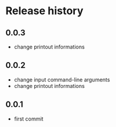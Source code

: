 # Release history

## 0.0.3
- change printout informations

## 0.0.2
- change input command-line arguments
- change printout informations

## 0.0.1
- first commit
